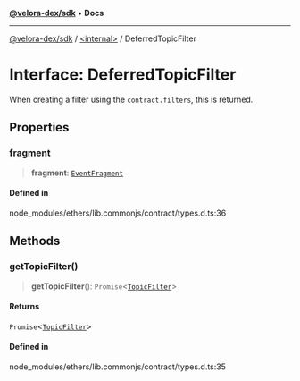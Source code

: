 [**@velora-dex/sdk**](../../README.md) • **Docs**

***

[@velora-dex/sdk](../../globals.md) / [\<internal\>](../README.md) / DeferredTopicFilter

# Interface: DeferredTopicFilter

When creating a filter using the ``contract.filters``, this is returned.

## Properties

### fragment

> **fragment**: [`EventFragment`](../classes/EventFragment.md)

#### Defined in

node\_modules/ethers/lib.commonjs/contract/types.d.ts:36

## Methods

### getTopicFilter()

> **getTopicFilter**(): `Promise`\<[`TopicFilter`](../type-aliases/TopicFilter.md)\>

#### Returns

`Promise`\<[`TopicFilter`](../type-aliases/TopicFilter.md)\>

#### Defined in

node\_modules/ethers/lib.commonjs/contract/types.d.ts:35

